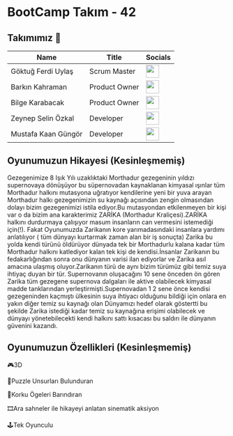 # BootCamp Takım - 42 

<h2>Takımımız 💎 </h2>

<table>
  <thead>
    <tr>
      <th>Name</th>
      <th>Title</th>
      <th>Socials</th>
    </tr>
  </thead>
  <tbody>
    <tr>
      <td>Göktuğ Ferdi Uylaş</td>
      <td>Scrum Master</td>
      <td><a href="https://www.linkedin.com/in/göktuğ-uylaş-a71328297/"><img src="https://cdn.jsdelivr.net/gh/devicons/devicon/icons/linkedin/linkedin-original.svg" width="30"/></a></td>
    </tr>
    <tr>
      <td>Barkın Kahraman</td>
      <td>Product Owner</td>
      <td><a href="https://www.linkedin.com/in/barkın-kahraman-998b6824b/"><img src="https://cdn.jsdelivr.net/gh/devicons/devicon/icons/linkedin/linkedin-original.svg" width="30"/></a></td>
    </tr>
    <tr>
      <td>Bilge Karabacak</td>
      <td>Product Owner</td>
      <td><a href="https://www.linkedin.com/in/bilge-k-77b902288/"><img src="https://cdn.jsdelivr.net/gh/devicons/devicon/icons/linkedin/linkedin-original.svg" width="30"/></a></td>
    </tr>
    <tr>
      <td>Zeynep Selin Özkal</td>
      <td>Developer</td>
      <td><a href="https://www.linkedin.com/in/zeynepselinozkal/"><img src="https://cdn.jsdelivr.net/gh/devicons/devicon/icons/linkedin/linkedin-original.svg" width="30"/></a></td>
    </tr>
    <tr>
      <td>Mustafa Kaan Güngör</td>
      <td>Developer</td>
      <td><a href="https://www.linkedin.com/in/mustafa-kaan-gungor/"><img src="https://cdn.jsdelivr.net/gh/devicons/devicon/icons/linkedin/linkedin-original.svg" width="30"/></a></td>
    </tr>
  </tbody>
</table>


## Oyunumuzun Hikayesi (Kesinleşmemiş)

Gezegenimize 8 Işık Yılı uzaklıktaki Morthadur gezegeninin yıldızı supernovaya dönüşüyor bu süpernovadan kaynaklanan kimyasal ışınlar tüm Morthadur halkını mutasyona uğratıyor kendilerine yeni bir yuva arayan Morthadur halkı gezegenimizin su kaynağı  açısından zengin olmasından dolayı bizim gezegenimizi istila ediyor.Bu mutasyondan etkilenmeyen bir kişi var o da bizim ana karakterimiz ZARİKA (Morthadur Kraliçesi).ZARİKA halkını durdurmaya çalışıyor masum insanların can vermesini istemediği için(!). Fakat  Oyunumuzda Zarikanın kore yarımadasındaki insanlara yardımı anlatılıyor ( tüm dünyayı kurtarmak zaman alan bir iş sonuçta) Zarika bu yolda kendi türünü öldürüyor dünyada tek bir Morthadurlu kalana kadar tüm Morthadur halkını katlediyor kalan tek kişi de kendisi.İnsanlar Zarikanın bu fedakarlığından sonra onu dünyanın varisi ilan ediyorlar ve Zarika asıl amacına ulaşmış oluyor.Zarikanın türü de aynı bizim türümüz gibi temiz suya ihtiyaç duyan bir tür. Supernovanın oluşacağını 10 sene önceden ön gören Zarika tüm gezegene supernova dalgaları ile aktive olabilecek kimyasal madde tanklarından yerleştirmişti.Supernovadan 1 2 sene önce kendisi gezegeninden kaçmıştı ülkesinin suya ihtiyacı olduğunu bildiği için onlara en yakın diğer temiz su kaynağı olan Dünyamızı hedef olarak göstertti bu şekilde Zarika istediği kadar temiz su kaynağına erişimi olabilecek ve dünyayı yönetebilecekti kendi halkını sattı kısacası bu saldırı ile dünyanın güvenini kazandı.



## Oyunumuzun Özellikleri  (Kesinleşmemiş)

🎮3D 

🧩Puzzle Unsurları Bulunduran

🧛Korku Ögeleri Barındıran

🎞️Ara sahneler ile hikayeyi anlatan sinematik aksiyon

🕹️Tek Oyunculu
